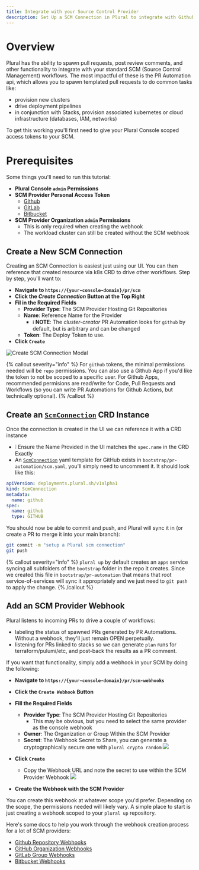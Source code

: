 ```yaml
---
title: Integrate with your Source Control Provider
description: Set Up a SCM Connection in Plural to integrate with Github, GitLab, or BitBucket
---
```


# Overview

Plural has the ability to spawn pull requests, post review comments, and other functionality to integrate with your standard SCM (Source Control Management) workflows.  The most impactful of these is the PR Automation api, which allows you to spawn templated pull requests to do common tasks like:

* provision new clusters
* drive deployment pipelines
* in conjunction with Stacks, provision associated kubernetes or cloud infrastructure (databases, IAM, networks)

To get this working you'll first need to give your Plural Console scoped access tokens to your SCM.

# Prerequisites
Some things you'll need to run this tutorial:

* **Plural Console `admin` Permissions**  
* **SCM Provider Personal Access Token**
  * [Github](https://docs.github.com/en/authentication/keeping-your-account-and-data-secure/managing-your-personal-access-tokens#creating-a-personal-access-token-classic)  
  * [GitLab](https://docs.gitlab.com/ee/user/profile/personal_access_tokens.html#create-a-personal-access-token)  
  * [Bitbucket](https://support.atlassian.com/bitbucket-cloud/docs/access-tokens/)
* **SCM Provider Organization `admin` Permissions**
  * This is only required when creating the webhook
  * The workload cluster can still be created without the SCM webhook

## Create a New SCM Connection

Creating an SCM Connection is easiest just using our UI.  You can then reference that created resource via k8s CRD to drive other workflows.  Step by step, you'll want to:

* **Navigate to `https://{your-console-domain}/pr/scm`**  
* **Click the _Create Connection_ Button at the Top Right**  
* **Fil in the Required Fields**
  * **Provider Type**: The SCM Provider Hosting Git Repositories  
  * **Name**: Reference Name for the Provider  
    * ℹ️ **NOTE**: The _cluster-creator_ PR Automation looks for `github` by default, but is arbitrary and can be changed
  * **Token**: The Deploy Token to use.
* **Click `Create`**
     
![Create SCM Connection Modal](/images/how-to/console_create-scm-modal.png)  

{% callout severity="info" %}
For `github` tokens, the minimal permissions needed will be `repo` permissions.  You can also use a Github App if you'd like the token to not be scoped to a specific user.  For Github Apps, recommended permisions are read/write for Code, Pull Requests and Workflows (so you can write PR Automations for Github Actions, but technically optional).
{% /callout %}

## **Create an [`ScmConnection`](/deployments/operator/api#scmconnection) CRD Instance**  

Once the connection is created in the UI we can reference it with a CRD instance
  * ❕ Ensure the Name Provided in the UI matches the `spec.name` in the CRD Exactly
  * An [`ScmConnection`](/deployments/operator/api#scmconnection) yaml template for GitHub exists in `bootstrap/pr-automation/scm.yaml`, you'll simply need to uncomment it. It should look like this:

```yaml
apiVersion: deployments.plural.sh/v1alpha1
kind: ScmConnection
metadata:
  name: github
spec:
  name: github
  type: GITHUB
```

You should now be able to commit and push, and Plural will sync it in (or create a PR to merge it into your main branch):

```sh
git commit -m "setup a Plural scm connection"
git push
```

{% callout severity="info" %}
`plural up` by default creates an `apps` service syncing all subfolders of the `bootstrap` folder in the repo it creates.  Since we created this file in `bootstrap/pr-automation` that means that root service-of-services will sync it appropriately and we just need to `git push` to apply the change.
{% /callout %}

## **Add an SCM Provider Webhook**

Plural listens to incoming PRs to drive a couple of workflows:

* labeling the status of spawned PRs generated by PR Automations.  Without a webhook, they'll just remain OPEN perpetually.
* listening for PRs linked to stacks so we can generate `plan` runs for terraform/pulumi/etc, and post-back the results as a PR comment.

If you want that functionality, simply add a webhook in your SCM by doing the following:

* **Navigate to `https://{your-console-domain}/pr/scm-webhooks`**  
* **Click the `Create Webhook` Button**  
* **Fill the Required Fields**
  * **Provider Type**: The SCM Provider Hosting Git Repositories
      * This may be obvious, but you need to select the same provider as the console webhook
  * **Owner**: The Organization or Group Within the SCM Provider
  * **Secret**: The Webhook Secret to Share, you can generate a cryptographically secure one with `plural crypto random`
![](/images/how-to/create-scm-webhook-modal-0.png)
* **Click `Create`**
    * Copy the Webhook URL and note the secret to use within the SCM Provider Webhook 
![](/images/how-to/create-scm-webhook-modal-1.png)

* **Create the Webhook with the SCM Provider**  

You can create this webhook at whatever scope you'd prefer.  Depending on the scope, the permissions needed will likely vary.  A simple place to start is just creating a webhook scoped to your `plural up` repository.

Here's some docs to help you work through the webhook creation process for a lot of SCM providers:

  * [Github Repository Webhooks](https://docs.github.com/en/webhooks/using-webhooks/creating-webhooks#creating-a-repository-webhook)
  * [GitHub Organization Webhooks](https://docs.github.com/en/webhooks/using-webhooks/creating-webhooks#creating-an-organization-webhook)
  * [GitLab Group Webhooks](https://docs.gitlab.com/ee/user/project/integrations/webhooks.html#group-webhooks)
  * [Bitbucket Webhooks](https://confluence.atlassian.com/bitbucketserver/manage-webhooks-938025878.html)